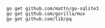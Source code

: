 
```console  
go get github.com/mattn/go-sqlite3    
go get github.com/gorilla/mux
go get github.com/lib/pq
```